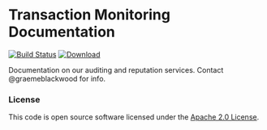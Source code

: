 
# Transaction Monitoring Documentation

[![Build Status](https://travis-ci.org/hmrc/txm-docs.svg?branch=master)](https://travis-ci.org/hmrc/txm-docs) [ ![Download](https://api.bintray.com/packages/hmrc/releases/txm-docs/images/download.svg) ](https://bintray.com/hmrc/releases/txm-docs/_latestVersion)

Documentation on our auditing and reputation services. Contact @graemeblackwood for info.

### License

This code is open source software licensed under the [Apache 2.0 License]("http://www.apache.org/licenses/LICENSE-2.0.html").
    